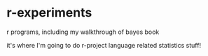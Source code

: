 # r-experiments
r programs, including my walkthrough of bayes book

it's where I'm going to do r-project language related statistics stuff!
